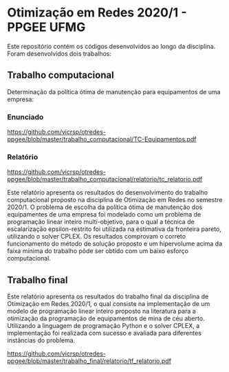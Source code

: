 # Otimização em Redes 2020/1 - PPGEE UFMG

Este repositório contém os códigos desenvolvidos ao longo da disciplina. Foram desenvolvidos dois trabalhos:

## Trabalho computacional
Determinação da política ótima de manutenção para equipamentos de uma empresa:
### Enunciado
https://github.com/vicrsp/otredes-ppgee/blob/master/trabalho_computacional/TC-Equipamentos.pdf

### Relatório
https://github.com/vicrsp/otredes-ppgee/blob/master/trabalho_computacional/relatorio/tc_relatorio.pdf

Este relatório apresenta os resultados do desenvolvimento do trabalho computacional proposto na disciplina de Otimização em Redes no semestre 2020/1. O problema de escolha da política ótima de manutenção dos equipamentes de uma empresa foi modelado como um problema de programação linear inteiro multi-objetivo, para o qual a técnica de escalarização epsilon-restrito foi utilizada na estimativa da fronteira pareto, utilizando o solver CPLEX. Os resultados comprovam o correto funcionamento do método de solução proposto e um hipervolume acima da faixa mínima do trabalho pôde ser obtido com um baixo esforço computacional.

## Trabalho final

Este relatório apresenta os resultados do trabalho final da disciplina de Otimização em Redes 2020/1, o qual consiste na implementação de um modelo de programação linear inteiro proposto na literatura para a otimização da programação de equipamentos de mina de céu aberto. Utilizando a linguagem de programação Python e o solver CPLEX, a implementação foi realizada com sucesso e avaliada para diferentes instâncias do problema.

https://github.com/vicrsp/otredes-ppgee/blob/master/trabalho_final/relatorio/tf_relatorio.pdf
